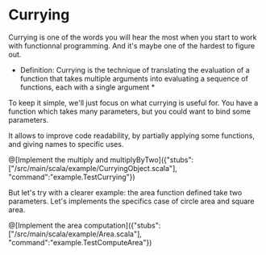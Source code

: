 # Currying


Currying is one of the words you will hear the most when you start to work with functionnal programming.
And it's maybe one of the hardest to figure out.

* Definition: Currying is the technique of translating the evaluation of a function that takes multiple arguments into evaluating a sequence of functions, each with a single argument *

To keep it simple, we'll just focus on what currying is useful for.
You have a function which takes many parameters, but you could want to bind some parameters.

It allows to improve code readability, by partially applying some functions, and giving names to specific uses.


@[Implement the multiply and multiplyByTwo]({"stubs":["/src/main/scala/example/CurryingObject.scala"], "command":"example.TestCurrying"})

But let's try with a clearer example: the area function defined take two parameters.
Let's implements the specifics case of circle area and square area.


@[Implement the area computation]({"stubs":["/src/main/scala/example/Area.scala"], "command":"example.TestComputeArea"})


